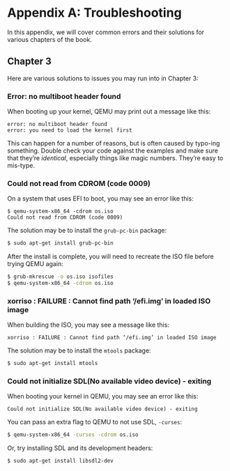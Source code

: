 # Appendix A: Troubleshooting

In this appendix, we will cover common errors and their solutions for
various chapters of the book.

## Chapter 3

Here are various solutions to issues you may run into in Chapter 3:

### Error: no multiboot header found

When booting up your kernel, QEMU may print out a message like this:

```text
error: no multiboot header found
error: you need to load the kernel first
```

This can happen for a number of reasons, but is often caused by typo-ing
something. Double check your code against the examples and make sure that
they’re _identical_, especially things like magic numbers. They’re easy to
mis-type.

### Could not read from CDROM (code 0009)

On a system that uses EFI to boot, you may see an error like this:

```text
$ qemu-system-x86_64 -cdrom os.iso
Could not read from CDROM (code 0009)
```

The solution may be to install the `grub-pc-bin` package:

```bash
$ sudo apt-get install grub-pc-bin
```

After the install is complete, you will need to recreate the ISO file
before trying QEMU again:

```bash
$ grub-mkrescue -o os.iso isofiles
$ qemu-system-x86_64 -cdrom os.iso
```

### xorriso : FAILURE : Cannot find path ‘/efi.img’ in loaded ISO image

When building the ISO, you may see a message like this:

```text
xorriso : FAILURE : Cannot find path ‘/efi.img’ in loaded ISO image
```

The solution may be to install the `mtools` package:

```bash
$ sudo apt-get install mtools
```

### Could not initialize SDL(No available video device) - exiting

When booting your kernel in QEMU, you may see an error like this:

```text
Could not initialize SDL(No available video device) - exiting
```

You can pass an extra flag to QEMU to not use SDL, `-curses`:

```bash
$ qemu-system-x86_64 -curses -cdrom os.iso
```

Or, try installing SDL and its development headers:

```bash
$ sudo apt-get install libsdl2-dev
```
